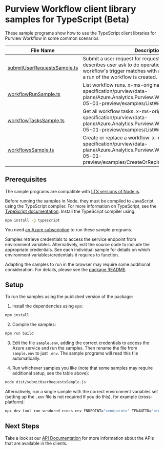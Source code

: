 # Purview Workflow client library samples for TypeScript (Beta)

These sample programs show how to use the TypeScript client libraries for Purview Workflow in some common scenarios.

| **File Name**                                           | **Description**                                                                                                                                                                                         |
| ------------------------------------------------------- | ------------------------------------------------------------------------------------------------------------------------------------------------------------------------------------------------------- |
| [submitUserRequestsSample.ts][submituserrequestssample] | Submit a user request for requestor, a user request describes user ask to do operation(s) on Purview. If any workflow's trigger matches with an operation in request, a run of the workflow is created. |
| [workflowRunSample.ts][workflowrunsample]               | List workflow runs. x-ms-original-file: specification/purview/data-plane/Azure.Analytics.Purview.Workflow/preview/2022-05-01-preview/examples/ListWorkflowRuns.json                                     |
| [workflowTasksSample.ts][workflowtaskssample]           | Get all workflow tasks. x-ms-original-file: specification/purview/data-plane/Azure.Analytics.Purview.Workflow/preview/2022-05-01-preview/examples/ListWorkflowTasks.json                                |
| [workflowsSample.ts][workflowssample]                   | Create or replace a workflow. x-ms-original-file: specification/purview/data-plane/Azure.Analytics.Purview.Workflow/preview/2022-05-01-preview/examples/CreateOrReplaceWorkflow.json                    |

## Prerequisites

The sample programs are compatible with [LTS versions of Node.js](https://github.com/nodejs/release#release-schedule).

Before running the samples in Node, they must be compiled to JavaScript using the TypeScript compiler. For more information on TypeScript, see the [TypeScript documentation][typescript]. Install the TypeScript compiler using:

```bash
npm install -g typescript
```

You need [an Azure subscription][freesub] to run these sample programs.

Samples retrieve credentials to access the service endpoint from environment variables. Alternatively, edit the source code to include the appropriate credentials. See each individual sample for details on which environment variables/credentials it requires to function.

Adapting the samples to run in the browser may require some additional consideration. For details, please see the [package README][package].

## Setup

To run the samples using the published version of the package:

1. Install the dependencies using `npm`:

```bash
npm install
```

2. Compile the samples:

```bash
npm run build
```

3. Edit the file `sample.env`, adding the correct credentials to access the Azure service and run the samples. Then rename the file from `sample.env` to just `.env`. The sample programs will read this file automatically.

4. Run whichever samples you like (note that some samples may require additional setup, see the table above):

```bash
node dist/submitUserRequestsSample.js
```

Alternatively, run a single sample with the correct environment variables set (setting up the `.env` file is not required if you do this), for example (cross-platform):

```bash
npx dev-tool run vendored cross-env ENDPOINT="<endpoint>" TENANTID="<tenantid>" CLIENTID="<clientid>" USERNAME="<username>" PASSWORD="<password>" node dist/submitUserRequestsSample.js
```

## Next Steps

Take a look at our [API Documentation][apiref] for more information about the APIs that are available in the clients.

[submituserrequestssample]: https://github.com/Azure/azure-sdk-for-js/blob/main/sdk/purview/purview-workflow-rest/samples/v1-beta/typescript/src/submitUserRequestsSample.ts
[workflowrunsample]: https://github.com/Azure/azure-sdk-for-js/blob/main/sdk/purview/purview-workflow-rest/samples/v1-beta/typescript/src/workflowRunSample.ts
[workflowtaskssample]: https://github.com/Azure/azure-sdk-for-js/blob/main/sdk/purview/purview-workflow-rest/samples/v1-beta/typescript/src/workflowTasksSample.ts
[workflowssample]: https://github.com/Azure/azure-sdk-for-js/blob/main/sdk/purview/purview-workflow-rest/samples/v1-beta/typescript/src/workflowsSample.ts
[apiref]: https://learn.microsoft.com/javascript/api/@azure-rest/purview-workflow?view=azure-node-preview
[freesub]: https://azure.microsoft.com/free/
[package]: https://github.com/Azure/azure-sdk-for-js/tree/main/sdk/purview/purview-workflow-rest/README.md
[typescript]: https://www.typescriptlang.org/docs/home.html
